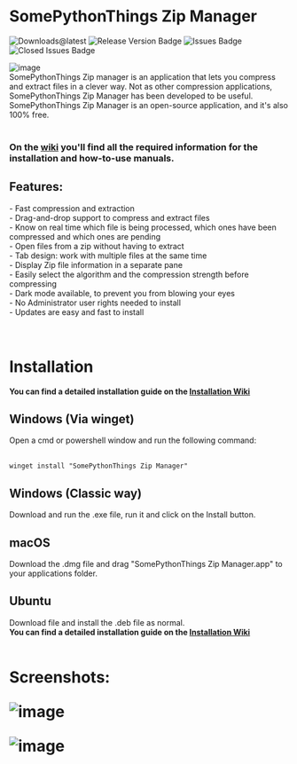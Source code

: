 <h1>SomePythonThings Zip Manager</h1>

![Downloads@latest](https://img.shields.io/github/downloads/martinet101/SomePythonThings-Zip-Manager/latest/total?style=for-the-badge)
![Release Version Badge](https://img.shields.io/github/v/release/martinet101/SomePythonThings-Zip-Manager?style=for-the-badge)
![Issues Badge](https://img.shields.io/github/issues/martinet101/SomePythonThings-Zip-Manager?style=for-the-badge)
![Closed Issues Badge](https://img.shields.io/github/issues-closed/martinet101/SomePythonThings-Zip-Manager?color=%238256d0&style=for-the-badge)

![image](https://user-images.githubusercontent.com/53119851/148212775-574682dc-724e-437f-92f4-ecda7098cf01.png)<br>
SomePythonThings Zip manager is an application that lets you compress and extract files in a clever way. Not as other compression applications, SomePythonThings Zip Manager has been developed to be useful. SomePythonThings Zip Manager is an open-source application, and it's also 100% free.<br><br>
<h3>On the <a href="https://github.com/martinet101/SomePythonThings-Zip-Manager/wiki">wiki</a> you'll find all the required information for the installation and how-to-use manuals.</h3>

<h2>Features:</h2>
 - Fast compression and extraction<br>
 - Drag-and-drop support to compress and extract files<br>
 - Know on real time which file is being processed, which ones have been compressed and which ones are pending<br>
 - Open files from a zip without having to extract<br>
 - Tab design: work with multiple files at the same time<br>
 - Display Zip file information in a separate pane<br>
 - Easily select the algorithm and the compression strength before compressing<br>
 - Dark mode available, to prevent you from blowing your eyes<br>
 - No Administrator user rights needed to install<br>
 - Updates are easy and fast to install<br>
<br><br>

<h1>Installation</h1>
<b>You  can find a detailed installation guide on the <a href="https://github.com/martinet101/SomePythonThings-Zip-Manager/wiki/Installation">Installation Wiki</a></b>
<h2>Windows (Via winget)</h2>
Open a cmd or powershell window and run the following command:<br><br>

    winget install "SomePythonThings Zip Manager"

     
<h2>Windows (Classic way)</h2>
Download and run the .exe file, run it and click on the Install button.
<h2>macOS</h3>
Download the .dmg file and drag "SomePythonThings Zip Manager.app" to your applications folder.
<h2>Ubuntu</h2>
Download file and install the .deb file as normal.<br>
<b>You  can find a detailed installation guide on the <a href="https://github.com/martinet101/SomePythonThings-Zip-Manager/wiki/Installation">Installation Wiki</a></b>
<br><br>
<h1>Screenshots:</br>

![image](https://user-images.githubusercontent.com/53119851/148212940-90830a2b-bcb0-4888-b179-f7031067242a.png)

![image](https://user-images.githubusercontent.com/53119851/148213088-b0f78bd1-e0bf-42c3-a3dc-0c2348e384c3.png)
